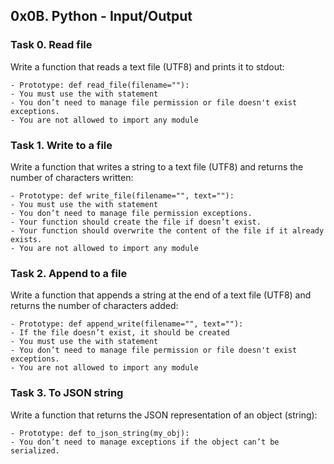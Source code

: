 ## 0x0B. Python - Input/Output

### Task 0. Read file
Write a function that reads a text file (UTF8) and prints it to stdout:
```
- Prototype: def read_file(filename=""):
- You must use the with statement
- You don’t need to manage file permission or file doesn't exist exceptions.
- You are not allowed to import any module
```

### Task 1. Write to a file
Write a function that writes a string to a text file (UTF8) and returns the number of characters written:
```
- Prototype: def write_file(filename="", text=""):
- You must use the with statement
- You don’t need to manage file permission exceptions.
- Your function should create the file if doesn’t exist.
- Your function should overwrite the content of the file if it already exists.
- You are not allowed to import any module
```

### Task 2. Append to a file
Write a function that appends a string at the end of a text file (UTF8) and returns the number of characters added:
```
- Prototype: def append_write(filename="", text=""):
- If the file doesn’t exist, it should be created
- You must use the with statement
- You don’t need to manage file permission or file doesn't exist exceptions.
- You are not allowed to import any module
```

### Task 3. To JSON string
Write a function that returns the JSON representation of an object (string):
```
- Prototype: def to_json_string(my_obj):
- You don’t need to manage exceptions if the object can’t be serialized.
```
